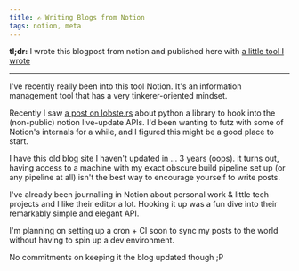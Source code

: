 ```yaml
---
title: ✍ Writing Blogs from Notion
tags: notion, meta
---
```


__tl;dr:__ I wrote this blogpost from notion and published here with [a little tool I wrote](https://github.com/Adjective-Object/notion-md-sync)



---




I've recently really been into this tool Notion. It's an information management tool that has a very tinkerer-oriented mindset.



Recently I saw [a post on lobste.rs](https://medium.com/@jamiealexandre/introducing-notion-py-an-unofficial-python-api-wrapper-for-notion-so-603700f92369) about python a library to hook into the (non-public) notion live-update APIs. I'd been wanting to futz with some of Notion's internals for a while, and I figured this might be a good place to start.



I have this old blog site I haven't updated in ... 3 years (oops). it turns out, having access to a machine with my exact obscure build pipeline set up (or any pipeline at all) isn't the best way to encourage yourself to write posts.


I've already been journalling in Notion about personal work & little tech projects and I like their editor a lot. Hooking it up was a fun dive into their remarkably simple and elegant API.



I'm planning on setting up a cron + CI soon to sync my posts to the world without having to spin up a dev environment.



No commitments on keeping it the blog updated though ;P

